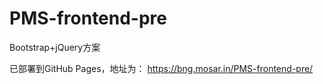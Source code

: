 # PMS-frontend-pre
Bootstrap+jQuery方案

已部署到GitHub Pages，地址为：
https://bng.mosar.in/PMS-frontend-pre/
